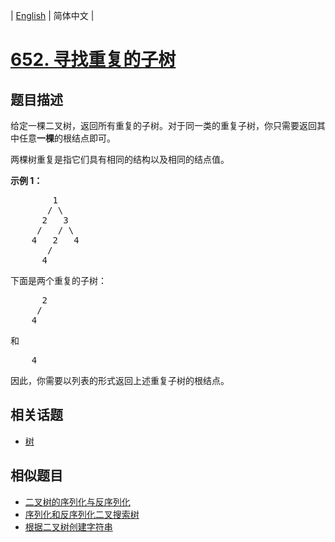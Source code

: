 
| [English](README_EN.md) | 简体中文 |

# [652. 寻找重复的子树](https://leetcode-cn.com/problems/find-duplicate-subtrees/)

## 题目描述

<p>给定一棵二叉树，返回所有重复的子树。对于同一类的重复子树，你只需要返回其中任意<strong>一棵</strong>的根结点即可。</p>

<p>两棵树重复是指它们具有相同的结构以及相同的结点值。</p>

<p><strong>示例 1：</strong></p>

<pre>        1
       / \
      2   3
     /   / \
    4   2   4
       /
      4
</pre>

<p>下面是两个重复的子树：</p>

<pre>      2
     /
    4
</pre>

<p>和</p>

<pre>    4
</pre>

<p>因此，你需要以列表的形式返回上述重复子树的根结点。</p>


## 相关话题

- [树](https://leetcode-cn.com/tag/tree)

## 相似题目

- [二叉树的序列化与反序列化](../serialize-and-deserialize-binary-tree/README.md)
- [序列化和反序列化二叉搜索树](../serialize-and-deserialize-bst/README.md)
- [根据二叉树创建字符串](../construct-string-from-binary-tree/README.md)
